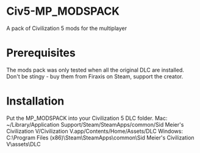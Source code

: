 # Civ5-MP_MODSPACK
A pack of Civilization 5 mods for the multiplayer

# Prerequisites
The mods pack was only tested when all the original DLC are installed.
Don't be stingy - buy them from Firaxis on Steam, support the creator.

# Installation
Put the MP_MODSPACK into your Civilization 5 DLC folder.
Mac: ~/Library/Application Support/Steam/SteamApps/common/Sid Meier's Civilization V/Civilization V.app/Contents/Home/Assets/DLC
Windows: C:\Program Files (x86)\Steam\SteamApps\common\Sid Meier's Civilization V\assets\DLC
